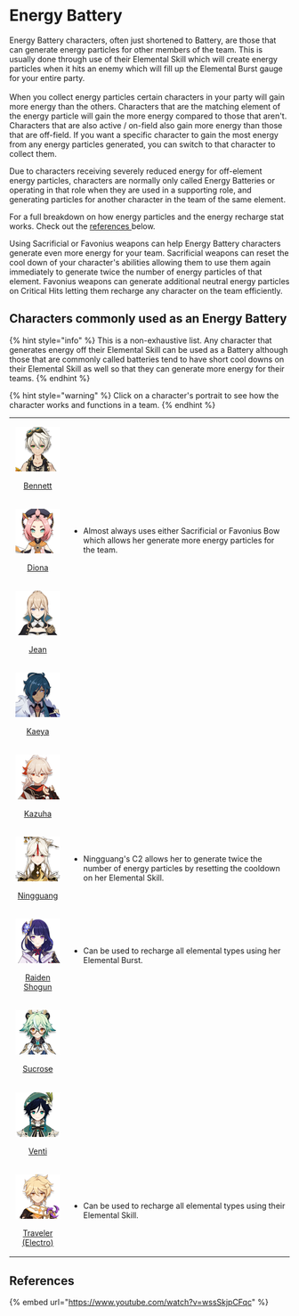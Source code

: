 # Energy Battery

Energy Battery characters, often just shortened to Battery, are those that can generate energy particles for other members of the team. This is usually done through use of their Elemental Skill which will create energy particles when it hits an enemy which will fill up the Elemental Burst gauge for your entire party.\
\
When you collect energy particles certain characters in your party will gain more energy than the others. Characters that are the matching element of the energy particle will gain the more energy compared to those that aren't. Characters that are also active / on-field also gain more energy than those that are off-field. If you want a specific character to gain the most energy from any energy particles generated, you can switch to that character to collect them.

Due to characters receiving severely reduced energy for off-element energy particles, characters are normally only called Energy Batteries or operating in that role when they are used in a supporting role, and generating particles for another character in the team of the same element.

For a full breakdown on how energy particles and the energy recharge stat works. Check out the [references ](energy-battery.md#references)below.

Using Sacrificial or Favonius weapons can help Energy Battery characters generate even more energy for your team. Sacrificial weapons can reset the cool down of your character's abilities allowing them to use them again immediately to generate twice the number of energy particles of that element. Favonius weapons can generate additional neutral energy particles on Critical Hits letting them recharge any character on the team efficiently.

## Characters commonly used as an Energy Battery

{% hint style="info" %}
This is a non-exhaustive list. Any character that generates energy off their Elemental Skill can be used as a Battery although those that are commonly called batteries tend to have short cool downs on their Elemental Skill as well so that they can generate more energy for their teams.
{% endhint %}

{% hint style="warning" %}
Click on a character's portrait to see how the character works and functions in a team.
{% endhint %}

|                                                                                                                                                                                                                                  |                                                                                                                                                |
| :------------------------------------------------------------------------------------------------------------------------------------------------------------------------------------------------------------------------------: | ---------------------------------------------------------------------------------------------------------------------------------------------- |
|                      <p><a href="../../characters/pyro/bennett.md"><img src="../../.gitbook/assets/ui_avataricon_bennett.png" alt=""> </a></p><p><a href="../../characters/pyro/bennett.md">Bennett</a></p>                      |                                                                                                                                                |
|                          <p><a href="../../characters/cryo/diona.md"><img src="../../.gitbook/assets/ui_avataricon_diona.png" alt=""> </a></p><p><a href="../../characters/cryo/diona.md">Diona</a></p>                          | <ul><li>Almost always uses either Sacrificial or Favonius Bow which allows her generate more energy particles for the team.</li></ul>          |
|                           <p><a href="../../characters/anemo/jean.md"><img src="../../.gitbook/assets/ui_avataricon_jean.png" alt=""> </a></p><p><a href="../../characters/anemo/jean.md">Jean</a></p>                           |                                                                                                                                                |
|                          <p><a href="../../characters/cryo/kaeya.md"><img src="../../.gitbook/assets/ui_avataricon_kaeya.png" alt=""> </a></p><p><a href="../../characters/cryo/kaeya.md">Kaeya</a></p>                          |                                                                                                                                                |
|                       <p><a href="../../characters/anemo/kazuha.md"><img src="../../.gitbook/assets/ui_avataricon_kazuha.png" alt=""> </a></p><p><a href="../../characters/anemo/kazuha.md">Kazuha</a></p>                       |                                                                                                                                                |
|                   <p><a href="../../characters/geo/ningguang.md"><img src="../../.gitbook/assets/ui_avataricon_ningguang.png" alt=""> </a></p><p><a href="../../characters/geo/ningguang.md">Ningguang</a></p>                   | <ul><li>Ningguang's C2 allows her to generate twice the number of energy particles by resetting the cooldown on her Elemental Skill.</li></ul> |
|          <p><a href="../../characters/electro/raiden-shogun.md"><img src="../../.gitbook/assets/ui_avataricon_shougun.png" alt=""> </a></p><p><a href="../../characters/electro/raiden-shogun.md">Raiden Shogun</a></p>          | <ul><li>Can be used to recharge all elemental types using her Elemental Burst.</li></ul>                                                       |
|          <p><a href="../../characters/anemo/sucrose.md"><img src="../../.gitbook/assets/ui_avataricon_sucrose.png" alt=""> </a></p><p><a href="../../characters/anemo/sucrose.md">Sucros<del>e</del></a><del></del></p>          |                                                                                                                                                |
|                         <p><a href="../../characters/anemo/venti.md"><img src="../../.gitbook/assets/ui_avataricon_venti.png" alt=""> </a></p><p><a href="../../characters/anemo/venti.md">Venti</a></p>                         |                                                                                                                                                |
| <p><a href="../../characters/electro/traveler-electro.md"><img src="../../.gitbook/assets/ui_avataricon_aether_electro.png" alt=""> </a></p><p><a href="../../characters/electro/traveler-electro.md">Traveler (Electro)</a></p> | <ul><li>Can be used to recharge all elemental types using their Elemental Skill.</li></ul>                                                     |

## References

{% embed url="https://www.youtube.com/watch?v=wssSkjpCFqc" %}

